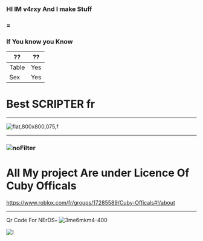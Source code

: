 ### HI IM v4rxy And I make Stuff
### =
### If You know you Know
??  | ??
------------- | -------------
 Table | Yes
|Sex | Yes |

# Best SCRIPTER fr
----------------------------------------------------------------------------------------
![flat,800x800,075,f](https://github.com/user-attachments/assets/2b52d2b0-4fc7-45f0-be6b-acbb917c6eaf)

----------------------------------------------------------------------------------------
### ![noFilter](https://github.com/user-attachments/assets/40a7de0e-2778-439c-89ef-2ad3e5afc99d)
# All My project Are under Licence Of Cuby Officals

https://www.roblox.com/fr/groups/17285589/Cuby-Officals#!/about




--------


Qr Code For NErDS💀
![3me6mkm4-400](https://github.com/user-attachments/assets/7e6fef52-5cf8-4ff9-8627-b8a358dfc86c)


 ![l](https://github.com/user-attachments/assets/1cf7fd75-b337-4091-89e4-76ea2eb20faa)
